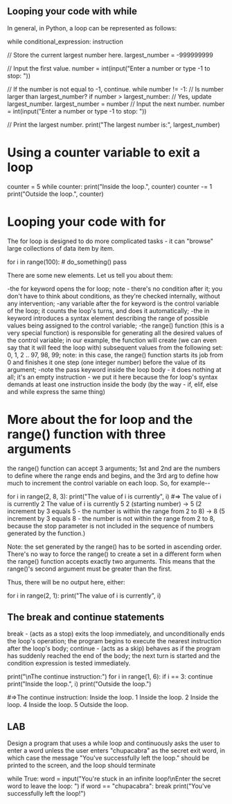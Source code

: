 ## Looping your code with while

In general, in Python, a loop can be represented as follows:

while conditional_expression:
    instruction
    
// Store the current largest number here.
largest_number = -999999999

// Input the first value.
number = int(input("Enter a number or type -1 to stop: "))

// If the number is not equal to -1, continue.
while number != -1:
    // Is number larger than largest_number?
    if number > largest_number:
        // Yes, update largest_number.
        largest_number = number
    // Input the next number.
    number = int(input("Enter a number or type -1 to stop: "))

// Print the largest number.
print("The largest number is:", largest_number)

# Using a counter variable to exit a loop

counter = 5
while counter:
    print("Inside the loop.", counter)
    counter -= 1
print("Outside the loop.", counter)

# Looping your code with for
The for loop is designed to do more complicated tasks - it can "browse" large collections of data item by item. 

for i in range(100):
    # do_something()
    pass

There are some new elements. Let us tell you about them:

-the for keyword opens the for loop; note - there's no condition after it; you don't have to think about conditions, as they're checked internally, without any intervention;
-any variable after the for keyword is the control variable of the loop; it counts the loop's turns, and does it automatically;
-the in keyword introduces a syntax element describing the range of possible values being assigned to the control variable;
-the range() function (this is a very special function) is responsible for generating all the desired values of the control variable; in our example, the function will create (we can even say that it will feed the loop with) subsequent values from the following set: 0, 1, 2 .. 97, 98, 99; note: in this case, the range() function starts its job from 0 and finishes it one step (one integer number) before the value of its argument;
-note the pass keyword inside the loop body - it does nothing at all; it's an empty instruction - we put it here because the for loop's syntax demands at least one instruction inside the body (by the way - if, elif, else and while express the same thing)

# More about the for loop and the range() function with three arguments

the range() function can accept 3 arguments; 1st and 2nd are the numbers to define where the range ends and begins, and the 3rd arg to define how much to increment the control variable on each loop. So, for example--

for i in range(2, 8, 3):
    print("The value of i is currently", i)
#=> The value of i is currently 2
 The value of i is currently 5
2 (starting number) → 5 (2 increment by 3 equals 5 - the number is within the range from 2 to 8) → 8 (5 increment by 3 equals 8 - the number is not within the range from 2 to 8, because the stop parameter is not included in the sequence of numbers generated by the function.)

Note: the set generated by the range() has to be sorted in ascending order. There's no way to force the range() to create a set in a different form when the range() function accepts exactly two arguments. This means that the range()'s second argument must be greater than the first.

Thus, there will be no output here, either:

for i in range(2, 1):
    print("The value of i is currently", i)


## The break and continue statements
break - (acts as a stop) exits the loop immediately, and unconditionally ends the loop's operation; the program begins to execute the nearest instruction after the loop's body;
continue - (acts as a skip) behaves as if the program has suddenly reached the end of the body; the next turn is started and the condition expression is tested immediately.


print("\nThe continue instruction:")
for i in range(1, 6):
    if i == 3:
        continue
    print("Inside the loop.", i)
print("Outside the loop.")

#=>The continue instruction:
Inside the loop. 1
Inside the loop. 2
Inside the loop. 4
Inside the loop. 5
Outside the loop.

## LAB
Design a program that uses a while loop and continuously asks the user to enter a word unless the user enters "chupacabra" as the secret exit word, in which case the message "You've successfully left the loop." should be printed to the screen, and the loop should terminate

while True:
    word = input("You're stuck in an infinite loop!\nEnter the secret word to leave the loop: ")
    if word == "chupacabra":
        break
print("You've successfully left the loop!")


